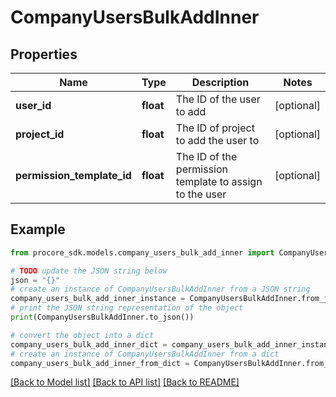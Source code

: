 # CompanyUsersBulkAddInner


## Properties

Name | Type | Description | Notes
------------ | ------------- | ------------- | -------------
**user_id** | **float** | The ID of the user to add | [optional] 
**project_id** | **float** | The ID of project to add the user to | [optional] 
**permission_template_id** | **float** | The ID of the permission template to assign to the user | [optional] 

## Example

```python
from procore_sdk.models.company_users_bulk_add_inner import CompanyUsersBulkAddInner

# TODO update the JSON string below
json = "{}"
# create an instance of CompanyUsersBulkAddInner from a JSON string
company_users_bulk_add_inner_instance = CompanyUsersBulkAddInner.from_json(json)
# print the JSON string representation of the object
print(CompanyUsersBulkAddInner.to_json())

# convert the object into a dict
company_users_bulk_add_inner_dict = company_users_bulk_add_inner_instance.to_dict()
# create an instance of CompanyUsersBulkAddInner from a dict
company_users_bulk_add_inner_from_dict = CompanyUsersBulkAddInner.from_dict(company_users_bulk_add_inner_dict)
```
[[Back to Model list]](../README.md#documentation-for-models) [[Back to API list]](../README.md#documentation-for-api-endpoints) [[Back to README]](../README.md)


